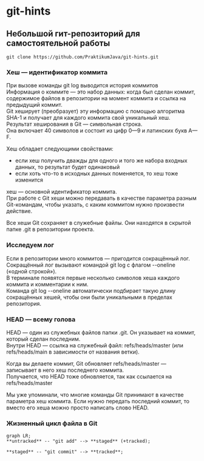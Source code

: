 # git-hints

## Небольшой гит-репозиторий для самостоятельной работы

`git clone https://github.com/PraktikumJava/git-hints.git`  

### Хеш — идентификатор коммита  

При вызове команды git log выводится история коммитов  
Информация о коммите — это набор данных: когда был сделан коммит, содержимое файлов в репозитории на момент коммита и ссылка на предыдущий коммит.   
Git хеширует (преобразует) эту информацию с помощью алгоритма SHA-1 и получает для каждого коммита свой уникальный хеш.  
Результат хеширования в Git — символьная строка.   
Она включает 40 символов и состоит из цифр 0—9 и латинских букв A—F.  

Хеш обладает следующими свойствами:  
* если хеш получить дважды для одного и того же набора входных данных, то результат будет одинаковый  
* если хоть что-то в исходных данных поменяется, то хеш тоже изменится   

хеш — основной идентификатор коммита.  
При работе с Git хеши можно  передавать в качестве параметра разным Git-командам, чтобы указать, с каким коммитом нужно произвести действие.  

Все хеши Git сохраняет в служебные файлы. Они находятся в скрытой папке .git в репозитории проекта.  

### Исследуем лог  

Если в репозитории много коммитов — пригодится сокращённый лог.   
Сокращённый лог вызывают командой git log с флагом --oneline («одной строкой»).  
В терминале появятся  первые несколько символов хеша каждого коммита и комментарии к ним.  
Команда git log --oneline автоматически подбирает такую длину сокращённых хешей, чтобы они были уникальными в пределах репозитория.  

### HEAD — всему голова  

HEAD — один из служебных файлов папки .git. Он указывает на коммит, который сделан последним.  
Внутри HEAD — ссылка на служебный файл: refs/heads/master (или refs/heads/main в зависимости от названия ветки).   

Когда вы делаете коммит, Git обновляет refs/heads/master — записывает в него хеш последнего коммита.   
Получается, что HEAD тоже обновляется, так как ссылается на refs/heads/master  

Мы уже упоминали, что многие команды Git принимают в качестве параметра хеш коммита. Если нужно передать последний коммит, то вместо его хеша можно просто написать слово HEAD.  

### Жизненный цикл файла в Git  

```mermaid  
graph LR;  
**untracked** -- "git add" --> **staged** (+tracked);  
  
**staged** -- "git commit" --> **tracked**;




